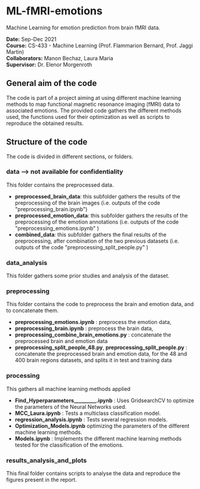 # ML-fMRI-emotions
Machine Learning for emotion prediction from brain fMRI data.

**Date:** Sep-Dec 2021\
**Course:** CS-433 - Machine Learning (Prof. Flammarion Bernard, Prof. Jaggi Martin)\
**Collaborators:** Manon Bechaz, Laura Maria\
**Supervisor:** Dr. Elenor Morgenroth

## General aim of the code

The code is part of a project aiming at using different machine learning methods to map functional magnetic resonance imaging (fMRI) data to associated emotions.
The provided code gathers the different methods used, the functions used for their optimization as well as scripts to reproduce the obtained results.

## Structure of the code

The code is divided in different sections, or folders. 
### data --> not available for confidentiality
This folder contains the preprocessed data. 
- **preprocessed_brain_data**: this subfolder gathers the results of the preprocessing of the brain images (i.e. outputs of the code "preprocessing_brain.ipynb")
- **preprocessed_emotion_data**: this subfolder gathers the results of the preprocessing of the emotion annotations (i.e. outputs of the code "preprocessing_emotions.ipynb" )
- **combined_data**: this subfolder gathers the final results of the preprocessing, after combination of the two previous datasets (i.e. outputs of the code "preprocessing_split_people.py" )

### data_analysis
This folder gathers some prior studies and analysis of the dataset.

### preprocessing
This folder contains the code to preprocess the brain and emotion data, and to concatenate them. 
- **preprocessing_emotions.ipynb** : preprocess the emotion data,
- **preprocessing_brain.ipynb** : preprocess the brain data,
- **preprocessing_combine_brain_emotions.py** : concatenate the preprocessed brain and emotion data
- **preprocessing_split_people_48.py**, **preprocessing_split_people.py** : concatenate the preprocessed brain and emotion data, for the 48 and 400 brain regions datasets, and splits it in test and training data

### processing
This gathers all machine learning methods applied
- **Find_Hyperparameters_________.ipynb** :  Uses GridsearchCV to optimize the parameters of the Neural Networks used.
- **MCC_Laura.ipynb** : Tests a multiclass classification model.
- **regression_analysis.ipynb** : Tests several regression models.
- **Optimization_Models.ipynb**  optimizing the parameters of the different machine learning methods.
- **Models.ipynb** :  Implements the different machine learning methods tested for the classification of the emotions.

### results_analysis_and_plots
This final folder contains scripts to analyse the data and reproduce the figures present in the report. 

